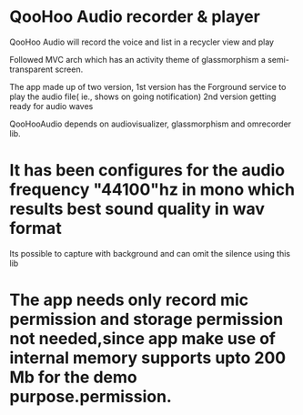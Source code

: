 # QooHoo Audio recorder & player
QooHoo Audio will record the voice and list in a recycler view and play

Followed MVC arch which has an activity theme of glassmorphism a semi-transparent screen.

The app made up of two version,
1st version has the Forground service to play the audio file( ie., shows on going notification)
2nd version getting ready for audio waves

QooHooAudio depends on audiovisualizer, glassmorphism and omrecorder lib.

# It has been configures for the audio frequency "44100"hz in mono which results best sound quality in wav format
Its possible to capture with background and can omit the silence using this lib

# The app needs only record mic permission and storage permission not needed,since app make use of internal memory supports upto 200 Mb for the demo purpose.permission.
